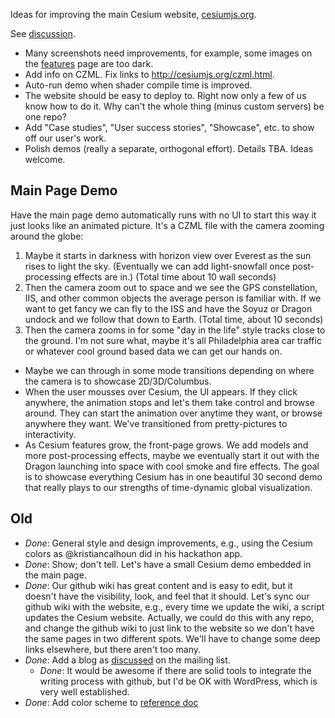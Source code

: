 Ideas for improving the main Cesium website, [cesiumjs.org](http://cesiumjs.org/).

See [discussion](https://groups.google.com/forum/#!topic/cesium-dev/OmnEHXVwU34).

* Many screenshots need improvements, for example, some images on the [features](https://github.com/AnalyticalGraphicsInc/cesium/wiki/Features) page are too dark.
* Add info on CZML.  Fix links to http://cesiumjs.org/czml.html.
* Auto-run demo when shader compile time is improved.
* The website should be easy to deploy to.  Right now only a few of us know how to do it.  Why can't the whole thing (minus custom servers) be one repo?
* Add "Case studies", "User success stories", "Showcase", etc. to show off our user's work.
* Polish demos (really a separate, orthogonal effort).  Details TBA.  Ideas welcome.

## Main Page Demo

Have the main page demo automatically runs with no UI to start this way it just looks like an animated picture.  It's a CZML file with the camera zooming around the globe:

   1. Maybe it starts in darkness with horizon view over Everest as the sun rises to light the sky.  (Eventually we can add light-snowfall once post-processing effects are in.) (Total time about 10 wall seconds)
   2. Then the camera zoom out to space and we see the GPS constellation, IIS, and other common objects the average person is familiar with.  If we want to get fancy we can fly to the ISS and have the Soyuz or Dragon undock and we follow that down to Earth.  (Total time, about 10 seconds)
   3. Then the camera zooms in for some "day in the life" style tracks close to the ground.  I'm not sure what, maybe it's all Philadelphia area car traffic or whatever cool ground based data we can get our hands on.

   * Maybe we can through in some mode transitions depending on where the camera is to showcase 2D/3D/Columbus.
   * When the user mousses over Cesium, the UI appears.  If they click anywhere, the animation stops and let's them take control and browse around.  They can start the animation over anytime they want, or browse anywhere they want.  We've transitioned from pretty-pictures to interactivity.
   * As Cesium features grow, the front-page grows.  We add models and more post-processing effects, maybe we eventually start it out with the Dragon launching into space with cool smoke and fire effects.  The goal is to showcase everything Cesium has in one beautiful 30 second demo that really plays to our strengths of time-dynamic global visualization.

## Old

* _Done_: General style and design improvements, e.g., using the Cesium colors as @kristiancalhoun did in his hackathon app.
* _Done_: Show; don't tell.  Let's have a small Cesium demo embedded in the main page.
* _Done_: Our github wiki has great content and is easy to edit, but it doesn't have the visibility, look, and feel that it should.  Let's sync our github wiki with the website, e.g., every time we update the wiki, a script updates the Cesium website.  Actually, we could do this with any repo, and change the github wiki to just link to the website so we don't have the same pages in two different spots.  We'll have to change some deep links elsewhere, but there aren't too many.
* _Done_: Add a blog as [discussed](https://groups.google.com/forum/#!topic/cesium-dev/tKul8BPg_DU) on the mailing list.
   * _Done_: It would be awesome if there are solid tools to integrate the writing process with github, but I'd be OK with WordPress, which is very well established.
* _Done_: Add color scheme to [reference doc](http://cesiumjs.org/Documentation/)